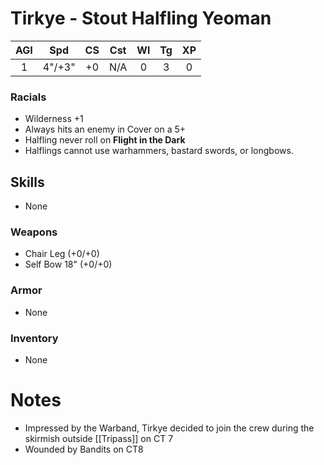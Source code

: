 # Tirkye - Stout Halfling Yeoman

| AGI |  Spd   | CS  | Cst | Wl  | Tg  | XP  |
|:---:|:------:|:---:|:---:|:---:|:---:|:---:|
|  1  | 4"/+3" | +0  | N/A |  0  |  3  |  0  |
### Racials
- Wilderness +1
- Always hits an enemy in Cover on a 5+
- Halfling never roll on **Flight in the Dark**
- Halflings cannot use warhammers, bastard swords, or longbows.
## Skills
- None
### Weapons
- Chair Leg (+0/+0)
- Self Bow 18" (+0/+0)

### Armor
- None

### Inventory
- None

# Notes
- Impressed by the Warband, Tirkye decided to join the crew during the skirmish outside [[Tripass]] on CT 7
- Wounded by Bandits on CT8